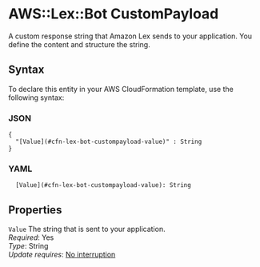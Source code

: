 # AWS::Lex::Bot CustomPayload<a name="aws-properties-lex-bot-custompayload"></a>

A custom response string that Amazon Lex sends to your application\. You define the content and structure the string\.

## Syntax<a name="aws-properties-lex-bot-custompayload-syntax"></a>

To declare this entity in your AWS CloudFormation template, use the following syntax:

### JSON<a name="aws-properties-lex-bot-custompayload-syntax.json"></a>

```
{
  "[Value](#cfn-lex-bot-custompayload-value)" : String
}
```

### YAML<a name="aws-properties-lex-bot-custompayload-syntax.yaml"></a>

```
  [Value](#cfn-lex-bot-custompayload-value): String
```

## Properties<a name="aws-properties-lex-bot-custompayload-properties"></a>

`Value` <a name="cfn-lex-bot-custompayload-value"></a>
The string that is sent to your application\.  
_Required_: Yes  
_Type_: String  
_Update requires_: [No interruption](https://docs.aws.amazon.com/AWSCloudFormation/latest/UserGuide/using-cfn-updating-stacks-update-behaviors.html#update-no-interrupt)
